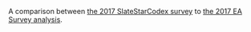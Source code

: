 A comparison between [the 2017 SlateStarCodex survey](http://slatestarcodex.com/2017/03/17/ssc-survey-2017-results/) to [the 2017 EA Survey analysis](https://github.com/peterhurford/ea-data/tree/master/models/2017/easurvey).
